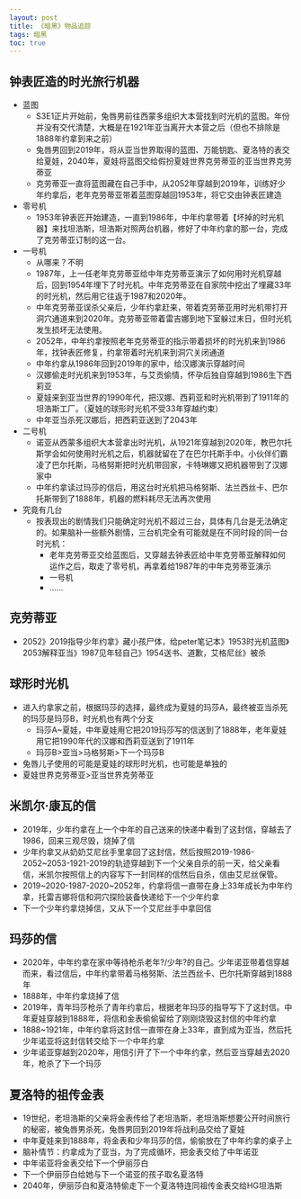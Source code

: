 ```yaml
---
layout: post
title: 《暗黑》物品追踪
tags: 暗黑
toc: true
---
```

## 钟表匠造的时光旅行机器

- 蓝图
	- S3E1正片开始前，兔唇男前往西蒙多组织大本营找到时光机的蓝图。年份并没有交代清楚，大概是在1921年亚当离开大本营之后（但也不排除是1888年约拿到来之前）
	- 兔唇男回到2019年，将从亚当世界取得的蓝图、万能钥匙、夏洛特的表交给夏娃，2040年，夏娃将蓝图交给假扮夏娃世界克劳蒂亚的亚当世界克劳蒂亚
	- 克劳蒂亚一直将蓝图藏在自己手中，从2052年穿越到2019年，训练好少年约拿后，老年克劳蒂亚带着蓝图穿越回1953年，将它交由钟表匠建造
- 零号机
	- 1953年钟表匠开始建造，一直到1986年，中年约拿带着【坏掉的时光机器】来找坦浩斯，坦浩斯对照两台机器，修好了中年约拿的那一台，完成了克劳蒂亚订制的这一台。
- 一号机
	- 从哪来？不明
	- 1987年，上一任老年克劳蒂亚给中年克劳蒂亚演示了如何用时光机穿越后，回到1954年埋下了时光机。中年克劳蒂亚在自家院中挖出了埋藏33年的时光机，然后用它往返于1987和2020年。
	- 中年克劳蒂亚误杀父亲后，少年约拿赶来，带着克劳蒂亚用时光机带打开洞穴通道来到2020年。克劳蒂亚带着雷吉娜到地下室躲过末日，但时光机发生损坏无法使用。
	- 2052年，中年约拿按照老年克劳蒂亚的指示带着损坏的时光机来到1986年，找钟表匠修复，约拿带着时光机来到洞穴关闭通道
	- 中年约拿从1986年回到2019年的家中，给汉娜演示穿越时间
	- 汉娜偷走时光机来到1953年，与艾贡偷情，怀孕后独自穿越到1986生下西莉亚
	- 夏娃来到亚当世界的1990年代，把汉娜、西莉亚和时光机带到了1911年的坦浩斯工厂。（夏娃的球形时光机不受33年穿越约束）
	- 中年亚当杀死汉娜后，把西莉亚送到了2043年
- 二号机  
	- 诺亚从西蒙多组织大本营拿出时光机，从1921年穿越到2020年，教巴尔托斯学会如何使用时光机之后，机器就留在了在巴尔托斯手中。小伙伴们霸凌了巴尔托斯，马格努斯把时光机带回家，卡特琳娜又把机器带到了汉娜家中
	- 中年约拿读过玛莎的信后，用这台时光机把马格努斯、法兰西丝卡、巴尔托斯带到了1888年，机器的燃料耗尽无法再次使用
- 究竟有几台  
	- 按表现出的剧情我们只能确定时光机不超过三台，具体有几台是无法确定的。如果脑补一些额外剧情，三台机完全有可能就是在不同时段的同一台时光机：  
		- 老年克劳蒂亚交给蓝图后，又穿越去钟表匠给中年克劳蒂亚解释如何运作之后，取走了零号机，再拿着给1987年的中年克劳蒂亚演示  
		- 一号机
		- ……    

## 克劳蒂亚

- 2052》2019指导少年约拿》藏小孩尸体，给peter笔记本》1953时光机蓝图》2053解释亚当》1987见年轻自己》1954送书、道歉，艾格尼丝》被杀  

## 球形时光机

- 进入约拿家之前，根据玛莎的选择，最终成为夏娃的玛莎A，最终被亚当杀死的玛莎是玛莎B，时光机也有两个分支  
	- 玛莎A~夏娃，中年夏娃用它把2019玛莎写的信送到了1888年，老年夏娃用它把1990年代的汉娜和西莉亚送到了1911年          
	- 玛莎B>亚当>马格努斯>下一个玛莎B  
- 兔唇儿子使用的可能是夏娃的球形时光机，也可能是单独的  
- 夏娃世界克劳蒂亚>亚当世界克劳蒂亚  

## 米凯尔·康瓦的信

- 2019年，少年约拿在上一个中年的自己送来的快递中看到了这封信，穿越去了1986，回来三观尽毁，烧掉了信  
- 少年约拿又从奶奶艾尼丝手里拿回了这封信，然后按照2019-1986-2052~2053-1921-2019的轨迹穿越到下一个父亲自杀的前一天，给父亲看信，米凯尔按照信上的内容写下一封同样的信然后自杀，信由艾尼丝保管。  
- 2019~2020-1987-2020~2052年，约拿将信一直带在身上33年成长为中年约拿，托雷吉娜将信和洞穴探险装备快递给下一个少年约拿  
- 下一个少年约拿烧掉信，又从下一个艾尼丝手中拿回信  

## 玛莎的信

- 2020年，中年约拿在家中等待枪杀老年?/少年?的自己。少年诺亚带着信穿越而来，看过信后，中年约拿带着马格努斯、法兰西丝卡、巴尔托斯穿越到1888年  
- 1888年，中年约拿烧掉了信  
- 2019年，青年玛莎枪杀了青年约拿后，根据老年玛莎的指导写下了这封信。中年夏娃穿越到1888年，将信和金表偷偷留给了刚刚烧毁这封信的中年约拿  
- 1888~1921年，中年约拿将这封信一直带在身上33年，直到成为亚当，然后托少年诺亚将这封信转交给下一个中年约拿  
- 少年诺亚穿越到2020年，用信引开了下一个中年约拿，然后亚当穿越去2020年，枪杀了下一个玛莎

## 夏洛特的祖传金表

- 19世纪，老坦浩斯的父亲将金表传给了老坦浩斯，老坦浩斯想要公开时间旅行的秘密，被兔唇男杀死，兔唇男回到2019年将战利品交给了夏娃  
- 中年夏娃来到1888年，将金表和少年玛莎的信，偷偷放在了中年约拿的桌子上  
- 脑补情节：约拿成为了亚当，为了完成循环，把金表交给了中年诺亚  
- 中年诺亚将金表交给下一个伊丽莎白  
- 下一个伊丽莎白给她与下一个诺亚的孩子取名夏洛特  
- 2040年，伊丽莎白和夏洛特偷走下一个夏洛特连同祖传金表交给HG坦浩斯